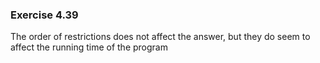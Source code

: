### Exercise 4.39
The order of restrictions does not affect the answer, but they do seem to affect the running time of the program
